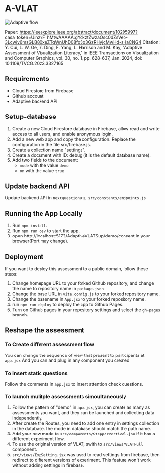 # A-VLAT

![Adaptive flow](https://i.ibb.co/Lg0NYkM/Adaptive-flow.png)

Paper: https://ieeexplore.ieee.org/abstract/document/10295997?casa_token=UinzvF_hMtwAAAAA:gYckztZwzaOsc0dZsVeb-3Lcwiv6msGLB8XxeZTqWnUhD08foSo3GzRHyjcMwHd-sHaCNG4
Citation: Y. Cui, L. W. Ge, Y. Ding, F. Yang, L. Harrison and M. Kay, "Adaptive Assessment of Visualization Literacy," in IEEE Transactions on Visualization and Computer Graphics, vol. 30, no. 1, pp. 628-637, Jan. 2024, doi: 10.1109/TVCG.2023.3327165

## Requirements
* Cloud Firestore from Firebase
* Github account
* Adaptive backend API


## Setup-database
1. Create a new Cloud Firestore database in Firebase, allow read and write access to all users, and enable anonymous login. 
2. Add a new web app and copy the configuration. Replace the configuration in the file src/firebase.js.
3. Create a collection name "settings".
4. Create a document with ID: debug (it is the default database name).
5. Add two fields to the document:
   * `mode` with the value `demo`
   * `on` with the value `true`

## Update backend API
Update backend API in ```nextQuestionURL src/constants/endpoints.js```

## Running the App Locally
1. Run `npm install`.
2. Run `npm run dev` to start the app.
3. open http://localhost:5173/AdaptiveVLATSup/demo/consent in your browser(Port may change).

## Deployment
If you want to deploy this assessment to a public domain, follow these steps:
1. Change homepage URL to your forked Github repository, and change the name to repository name in `package.json`
2. Change the base URL in `vite.config.js` to your forked repository name.
3. Change the basename in `App.jsx` to your forked repository name.
3. run `npm run deploy` to deploy the app to Github Pages.
4. Turn on Github pages in your repository settings and select the `gh-pages` branch. 



## Reshape the assessment

### To Create different assessment flow
You can change the sequence of view that present to participants at `app.jsx`
And you can and plug in any component you created

### To insert static questions
Follow the comments in `app.jsx` to insert attention check questions.

### To launch mulitple assessments simoultaneously
1. Follow the pattern of "demo" in `app.jsx`, you can create as many as assessments you want,
and they can be launched and collecting data independently.
2. After create the Routes, you need to add one entry in settings collection in the database.The mode in database
should match the path name.
3. Add your new mode to `src/components/StepperVertical.jsx` if it has a different experiment flow.
4. To use the original version of VLAT, swith to `src/views/VLATFull` component. 
5. ```src/views/ExpSetting.jsx``` was used to read settings from firebase, then redirect to different versions of experiment. This feature won't work without adding settings in firebase. 


